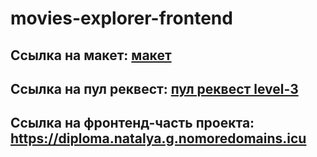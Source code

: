 # movies-explorer-frontend

## Ссылка на макет: **[макет](https://drive.google.com/drive/folders/1c-ToMGDnOVzNocbNd8shQxuc_N7huJUO?usp=sharing)**

## Ссылка на пул реквест: **[пул реквест level-3](https://github.com/NatalyaG07/movies-explorer-frontend/pull/2)**

## Ссылка на фронтенд-часть проекта: https://diploma.natalya.g.nomoredomains.icu


